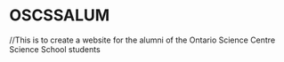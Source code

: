 OSCSSALUM
=========
//This is to create a website for the alumni of the Ontario Science Centre Science School students
